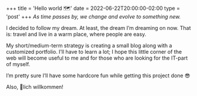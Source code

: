 +++
title = 'Hello world 🗺️'
date = 2022-06-22T20:00:00-02:00
type = 'post'
+++
*As time passes by, we change and evolve to something new.*

I decided to follow my dream. At least, the dream I’m dreaming on now. That is: travel and live in a warm place, where people are easy.

My short/medium-term strategy is creating a small blog along with a customized portfolio. I’ll have to learn a lot; I hope this little corner of the web will become useful to me and for those who are looking for the IT-part of myself.

I’m pretty sure I’ll have some hardcore fun while getting this project done 😎

Also, 💜lich willkommen!
